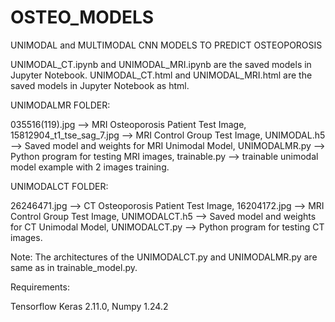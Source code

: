 # OSTEO_MODELS
UNIMODAL and MULTIMODAL CNN MODELS TO PREDICT OSTEOPOROSIS

UNIMODAL_CT.ipynb and UNIMODAL_MRI.ipynb are the saved models in Jupyter Notebook.
UNIMODAL_CT.html and UNIMODAL_MRI.html are the saved models in Jupyter Notebook as html.


UNIMODALMR FOLDER: 

035516(119).jpg --> MRI Osteoporosis Patient Test Image, 
15812904_t1_tse_sag_7.jpg --> MRI Control Group Test Image, 
UNIMODAL.h5 --> Saved model and weights for MRI Unimodal Model, 
UNIMODALMR.py --> Python program for testing MRI images,
trainable.py --> trainable unimodal model example with 2 images training.


UNIMODALCT FOLDER: 

26246471.jpg --> CT Osteoporosis Patient Test Image, 
16204172.jpg --> MRI Control Group Test Image, 
UNIMODALCT.h5 --> Saved model and weights for CT Unimodal Model, 
UNIMODALCT.py --> Python program for testing CT images.


Note: The architectures of the UNIMODALCT.py and UNIMODALMR.py are same as in trainable_model.py.


Requirements:

Tensorflow Keras 2.11.0, Numpy 1.24.2
